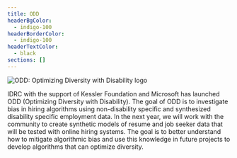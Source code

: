 ```yaml
---
title: ODD
headerBgColor:
  - indigo-100
headerBorderColor:
  - indigo-100
headerTextColor:
  - black
sections: []
---
```



![ODD: Optimizing Diversity with Disability logo](/media/screen-shot-2021-11-01-at-8.41.18-pm.png)

IDRC with the support of Kessler Foundation and Microsoft has launched ODD (Optimizing Diversity with Disability). The goal of ODD is to investigate bias in hiring algorithms using non-disability specific and synthesized disability specific employment data. In the next year, we will work with the community to create synthetic models of resume and job seeker data that will be tested with online hiring systems. The goal is to better understand how to mitigate algorithmic bias and use this knowledge in future projects to develop algorithms that can optimize diversity.
